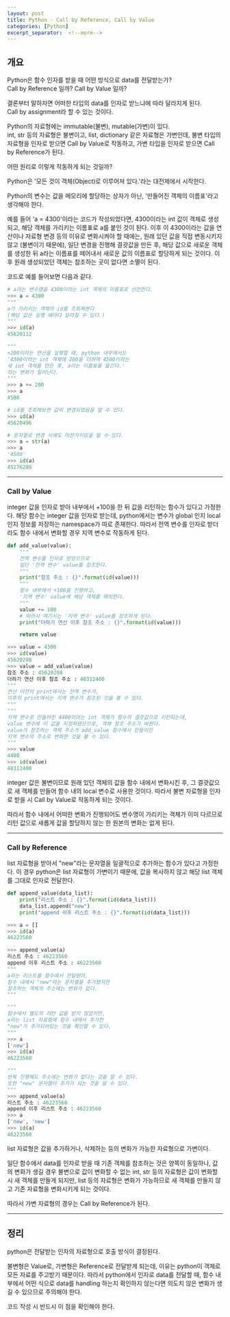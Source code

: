 ```yaml
---
layout: post
title: Python - Call by Reference, Call by Value
categories: [Python]
excerpt_separator:  <!--more-->
---
```


## 개요
Python은 함수 인자를 받을 때 어떤 방식으로 data를 전달받는가?   
Call by Reference 일까? Call by Value 일까?

결론부터 말하자면 어떠한 타입의 data를 인자로 받느냐에 따라 달라지게 된다.   
Call by assignment라 할 수 있는 것이다.

Python의 자료형에는 immutable(불변), mutable(가변)이 있다.   
int, str 등의 자료형은 불변이고, list, dictionary 같은 자료형은 가변인데, 불변 타입의 자료형을 인자로 받으면 Call by Value로 작동하고, 가변 타입을 인자로 받으면 Call by Reference가 된다.

어떤 원리로 이렇게 작동하게 되는 것일까?   

Python은 '모든 것이 객체(Object)로 이루어져 있다.'라는 대전제에서 시작한다.

Python의 변수는 값을 메모리에 할당하는 상자가 아닌, '만들어진 객체의 이름표'라고 생각해야 한다.   

예를 들어 'a = 4300'이라는 코드가 작성되었다면, 4300이라는 int 값이 객체로 생성되고, 해당 객체를 가리키는 이름표로 a를 붙인 것이 된다. 이후 이 4300이라는 값을 연산이나 자료형 변경 등의 이유로 변화시켜야 할 때에는, 원래 있던 값을 직접 변동시키지 않고 (불변이기 때문에), 일단 변경을 진행해 결괏값을 만든 후, 해당 값으로 새로운 객체를 생성한 뒤 a라는 이름표를 떼어내서 새로운 값의 이름표로 할당하게 되는 것이다. 이후 원래 생성되었던 객체는 참조하는 곳이 없다면 소멸이 된다.

코드로 예를 들어보면 다음과 같다.
```python
# a라는 변수명을 4300이라는 int 객체의 이름표로 선언한다.
>>> a = 4300
"""
a가 가리키는 객체의 id를 조회해본다 
(해당 값은 실행 때마다 달라질 수 있다.)
"""
>>> id(a)
45620112

"""
+200이라는 연산을 실행할 때, python 내부에서는 
'4300이라는 int 객체에 200을 더하여 4500이라는 
새 int 객체를 만든 후, a라는 이름표를 옮긴다.' 
라는 변화가 일어난다.
"""
>>> a += 200
>>> a
4500

# id를 조회해보면 값이 변경되었음을 알 수 있다.
>>> id(a)
45620496

# 문자열로 변경 시에도 마찬가지임을 알 수 있다.
>>> a = str(a)
>>> a
'4500'
>>> id(a)
45176288
```

- - -
### Call by Value
integer 값을 인자로 받아 내부에서 +100을 한 뒤 값을 리턴하는 함수가 있다고 가정한다.
해당 함수는 integer 값을 인자로 받는데, python에서는 변수가 global 인지 local 인지 정보를 저장하는 namespace가 따로 존재한다. 따라서 전역 변수를 인자로 받더라도 함수 내에서 변화할 경우 지역 변수로 작동하게 된다.

```python
def add_value(value):
    """
    전역 변수를 인자로 받았으므로 
    일단 '전역 변수' value를 참조한다.
    """
    print("참조 주소 : {}".format(id(value)))
    """
    함수 내부에서 +100을 진행하고, 
    '지역 변수' value에 해당 객체를 매치한다.
    """
    value += 100
    # 따라서 여기서는 '지역 변수' value를 참조하게 된다.
    print("더하기 연산 이후 참조 주소 : {}".format(id(value)))

    return value

>>> value = 4300
>>> id(value)
45620208
>>> value = add_value(value)
참조 주소 : 45620208
더하기 연산 이후 참조 주소 : 48312400
"""
연산 이전의 print에서는 전역 변수가, 
이후의 print에서는 지역 변수가 참조된 것을 볼 수 있다.
"""
"""
지역 변수로 만들어진 4400이라는 int 객체가 함수의 결괏값으로 리턴되는데,    
value 변수에 이 값을 지정하였으므로, 객체 참조 주소가 바뀐다.    
value가 참조하는 객체 주소가 add_value 함수에서 만들어진    
지역 변수의 주소로 변화한 것을 볼 수 있다.
"""
>>> value
4400
>>> id(value)
48312400
```

integer 값은 불변이므로 원래 있던 객체의 값을 함수 내에서 변화시킨 후, 그 결괏값으로 새 객체를 만들어 함수 내의 local 변수로 사용한 것이다. 따라서 불변 자료형을 인자로 받을 시 Call by Value로 작동하게 되는 것이다.    

따라서 함수 내에서 어떠한 변화가 진행되어도 변수명이 가리키는 객체가 이미 다르므로 리턴 값으로 새롭게 값을 할당하지 않는 한 원본의 변화는 없게 된다.

- - -
### Call by Reference
list 자료형을 받아서 "new"라는 문자열을 일괄적으로 추가하는 함수가 있다고 가정한다.
이 경우 python은 list 자료형이 가변이기 때문에, 값을 복사하지 않고 해당 list 객체를 그대로 인자로 전달한다.

```python
def append_value(data_list):
    print("리스트 주소 : {}".format(id(data_list)))
    data_list.append("new")
    print("append 이후 리스트 주소 : {}".format(id(data_list)))

>>> a = []
>>> id(a)
46223560

>>> append_value(a)
리스트 주소 : 46223560
append 이후 리스트 주소 : 46223560
"""
a라는 리스트를 함수에서 전달받아, 
함수 내에서 "new"라는 문자열을 추가했지만 
참조하는 객체의 주소에는 변화가 없다.
"""

"""
함수에서 별도의 리턴 값을 받지 않았지만, 
a라는 list 자료형에 함수 내에서 추가한 
"new"가 추가되어있는 것을 확인할 수 있다.
"""
>>> a
['new']
>>> id(a)
46223560

"""
반복 진행해도 주소에는 변화가 없다는 것을 알 수 있다. 
또한 "new" 문자열이 추가가 되는 것을 알 수 있다.
"""
>>> append_value(a)
리스트 주소 : 46223560
append 이후 리스트 주소 : 46223560
>>> a
['new', 'new']
>>> id(a)
46223560

```

list 자료형은 값을 추가하거나, 삭제하는 등의 변화가 가능한 자료형으로 가변이다. 

일단 함수에서 data를 인자로 받을 때 기존 객체를 참조하는 것은 양쪽이 동일하나, 값의 변화가 생길 경우 불변으로 값이 변화할 수 없는 int, str 등의 자료형은 값이 변화할 시 새 객체를 만들게 되지만, list 등의 자료형은 변화가 가능하므로 새 객체를 만들지 않고 기존 자료형을 변화시키게 되는 것이다. 

따라서 가변 자료형의 경우는 Call by Reference가 된다.

- - -
## 정리
python은 전달받는 인자의 자료형으로 호출 방식이 결정된다.    

불변형은 Value로, 가변형은 Reference로 전달받게 되는데, 이유는 python이 객체로 모든 자료를 주고받기 때문이다.
따라서 python에서 인자로 data를 전달할 때, 함수 내부에서 어떤 식으로 data를 handling 하는지 확인하지 않는다면 의도치 않은 변화가 생길 수 있으므로 주의해야 한다.   

코드 작성 시 반드시 이 점을 확인해야 한다.

